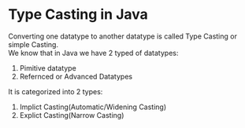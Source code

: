 <h1>Type Casting in Java</h1>
Converting one datatype to another datatype is called Type Casting or simple Casting.<br>
We know that in Java we have 2 typed of datatypes:<br>
<ol>
<li>Pimitive datatype</li>
<li>Refernced or Advanced Datatypes</li>
</ol>
It is categorized into 2 types:<br>
<ol>
<li>Implict Casting(Automatic/Widening Casting)</li>
<li>Explict Casting(Narrow Casting)</li></ol>